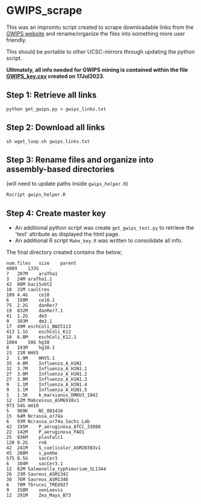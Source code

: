 
# GWIPS_scrape
This was an impromtu script created to scrape downloadable links from the [GWIPS website](https://gwips.ucc.ie/downloads/index.html) and rename/organize the files into something more user friendly.

This should be portable to other UCSC-mirrors through updating the python script.

**Ulitmately, all info needed for GWIPS mining is contained within the file [GWIPS_key.csv](GWIPS_key.csv) created on 17Jul2023.**


## Step 1: Retrieve all links
```
python get_gwips.py > gwips_links.txt
```

## Step 2: Download all links
```
sh wget_loop.sh gwips_links.txt
```

## Step 3: Rename files and organize into assembly-based directories
(will need to update paths inside `gwips_helper.R`)
```
Rscript gwips_helper.R
```

## Step 4: Create master key
* An additional python script was create `get_gwips_text.py` to retrieve the 'text' attribute as displayed the html page.
* An additional R script `Make_key.R` was written to consolidate all info.

The final directory created contains the below;
```
num.files	size	parent
4009	133G	.
7	207M	araTha1
3	24M	araTha1.1
42	88M	baciSubt2
18	31M	caulCres
109	4.4G	ce10
6	158M	ce10.1
75	2.2G	danRer7
19	832M	danRer7.1
41	1.2G	dm3
9	383M	dm3.1
17	49M	eschColi_BW25113
413	1.1G	eschColi_K12
10	6.8M	eschColi_K12.1
1084	50G	hg38
8	193M	hg38.1
23	21M	HHV5
2	1.9M	HHV5.1
35	4.0M	Influenza_A_H1N1
32	3.7M	Influenza_A_H1N1.1
27	3.0M	Influenza_A_H1N1.2
27	3.0M	Influenza_A_H1N1.3
9	1.1M	Influenza_A_H1N1.4
9	1.1M	Influenza_A_H1N1.5
1	1.5K	k_marxianus_DMKU3_1042
12	12M	Mabcessus_ASM6918v1
973	54G	mm10
5	969K	NC_001416
15	64M	Ncrassa_or74a
6	93M	Ncrassa_or74a_Sachs_Lab
42	195M	P_aeruginosa_ATCC_33988
22	142M	P_aeruginosa_PAO1
25	936M	plasFalc1
120	8.2G	rn6
42	241M	S_coelicolor_ASM20383v1
45	288M	s_pombe
575	8.5G	sacCer3
6	104M	sacCer3.1
12	82M	Salmonella_typhimurium_SL1344
26	23M	Saureus_ASM1342
30	76M	Saureus_ASM1346
6	70M	Tbrucei_TREU927
9	158M	xenLaevis
12	291M	Zea_Mays_B73
```
